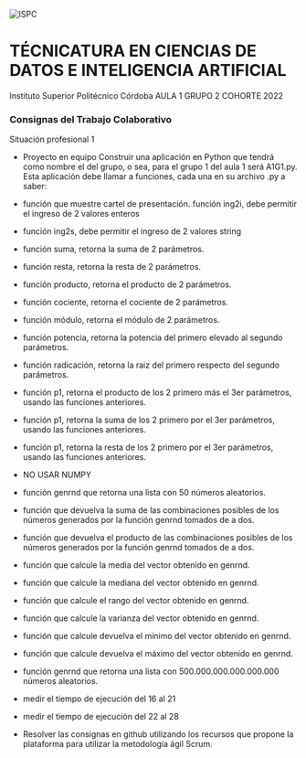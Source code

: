 ![ISPC](http://drive.google.com/uc?export=view&id=1WQ7jzUPaGrOdj6j1RrliZpUp2aXIZyQr)
# TÉCNICATURA EN CIENCIAS DE DATOS E INTELIGENCIA ARTIFICIAL
Instituto Superior Politécnico Córdoba
AULA 1 GRUPO 2  COHORTE 2022

### Consignas del Trabajo Colaborativo
Situación profesional 1  
- Proyecto en equipo Construir una aplicación en Python que tendrá como nombre el del grupo, o sea, para el grupo 1 del aula 1 será A1G1.py. Esta aplicación debe llamar a funciones, cada una en su archivo .py a saber: 
- función que muestre cartel de presentación. función ing2i, debe permitir el ingreso de 2 valores enteros 
- función ing2s, debe permitir el ingreso de 2 valores string 
- función suma, retorna la suma de 2 parámetros. 
- función resta, retorna la resta de 2 parámetros. 
- función producto, retorna el producto de 2 parámetros. 
- función cociente, retorna el cociente de 2 parámetros. 
- función módulo, retorna el módulo de 2 parámetros. 
- función potencia, retorna la potencia del primero elevado al segundo parámetros. 
- función radicación, retorna la raiz del primero respecto del segundo parámetros. 
- función p1, retorna el producto de los 2 primero más el 3er parámetros, usando las funciones anteriores. 
- función p1, retorna la suma de los 2 primero por el 3er parámetros, usando las funciones anteriores.
- función p1, retorna la resta de los 2 primero por el 3er parámetros, usando las funciones anteriores. 
- NO USAR NUMPY 
- función genrnd que retorna una lista con 50 números aleatorios. 
- función que devuelva la suma de las combinaciones posibles de los números generados por la función genrnd tomados de a dos. 
- función que devuelva el producto de las combinaciones posibles de los números generados por la función genrnd tomados de a dos.  
- función que calcule la media del vector obtenido en genrnd. 
- función que calcule la mediana del vector obtenido en genrnd. 
- función que calcule el rango del vector obtenido en genrnd. 
- función que calcule la varianza del vector obtenido en genrnd. 
- función que calcule devuelva el mínimo del vector obtenido en genrnd. 
- función que calcule devuelva el máximo del vector obtenido en genrnd. 
- función genrnd que retorna una lista con 500.000.000.000.000.000 números aleatorios. 
- medir el tiempo de ejecución del 16 al 21 
- medir el tiempo de ejecución del 22 al 28 

- Resolver las consignas en github utilizando los recursos que propone la plataforma para utilizar la metodología ágil Scrum.






